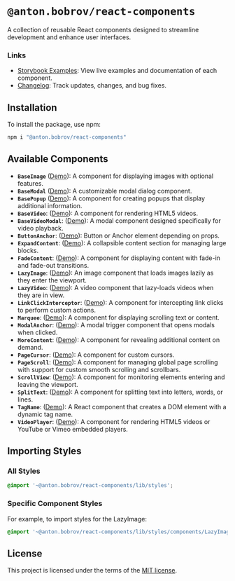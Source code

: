 # `@anton.bobrov/react-components`

A collection of reusable React components designed to streamline development and enhance user interfaces.

### Links
- [Storybook Examples](https://antonbobrov.github.io/react-kit/): View live examples and documentation of each component.
- [Changelog](https://github.com/antonbobrov/react-kit/blob/develop/apps/react-components/CHANGELOG.md): Track updates, changes, and bug fixes.

## Installation

To install the package, use npm:

```bash
npm i "@anton.bobrov/react-components"
```

## Available Components

- **`BaseImage`** ([Demo](https://antonbobrov.github.io/react-kit/?path=/docs/image-baseimage--docs)): A component for displaying images with optional features.
- **`BaseModal`** ([Demo](https://antonbobrov.github.io/react-kit/?path=/docs/modals-basemodal--docs)): A customizable modal dialog component.
- **`BasePopup`** ([Demo](https://antonbobrov.github.io/react-kit/?path=/docs/popups-basepopup--docs)): A component for creating popups that display additional information.
- **`BaseVideo`**: ([Demo](https://antonbobrov.github.io/react-kit/?path=/docs/video-basevideo--docs)): A component for rendering HTML5 videos.
- **`BaseVideoModal`**: ([Demo](https://antonbobrov.github.io/react-kit/?path=/docs/modals-basevideomodal--docs)): A modal component designed specifically for video playback.
- **`ButtonAnchor`**: ([Demo](https://antonbobrov.github.io/react-kit/?path=/docs/elements-buttonanchor--docs)): Button or Anchor element depending on props.
- **`ExpandContent`**: ([Demo](https://antonbobrov.github.io/react-kit/?path=/docs/wrappers-expandcontent--docs)): A collapsible content section for managing large blocks.
- **`FadeContent`**: ([Demo](https://antonbobrov.github.io/react-kit/?path=/docs/wrappers-fadecontent--docs)): A component for displaying content with fade-in and fade-out transitions.
- **`LazyImage`**: ([Demo](https://antonbobrov.github.io/react-kit/?path=/docs/image-lazyimage--docs)): An image component that loads images lazily as they enter the viewport.
- **`LazyVideo`**: ([Demo](https://antonbobrov.github.io/react-kit/?path=/docs/video-lazyvideo--docs)): A video component that lazy-loads videos when they are in view.
- **`LinkClickInterceptor`**: ([Demo](https://antonbobrov.github.io/react-kit/?path=/docs/elements-linkclickinterceptor--docs)): A component for intercepting link clicks to perform custom actions.
- **`Marquee`**: ([Demo](https://antonbobrov.github.io/react-kit/?path=/docs/text-marquee--docs)): A component for displaying scrolling text or content.
- **`ModalAnchor`**: ([Demo](https://antonbobrov.github.io/react-kit/?path=/docs/modals-modalanchor--docs)): A modal trigger component that opens modals when clicked.
- **`MoreContent`**: ([Demo](https://antonbobrov.github.io/react-kit/?path=/docs/wrappers-morecontent--docs)): A component for revealing additional content on demand.
- **`PageCursor`**: ([Demo](https://antonbobrov.github.io/react-kit/?path=/docs/cursor-pagecursor--docs)): A component for custom cursors.
- **`PageScroll`**: ([Demo](https://antonbobrov.github.io/react-kit/?path=/story/scroll-pagescroll--default)): A component for managing global page scrolling with support for custom smooth scrolling and scrollbars.
- **`ScrollView`**: ([Demo](https://antonbobrov.github.io/react-kit/?path=/docs/scroll-scrollvew--docs)): A component for monitoring elements entering and leaving the viewport.
- **`SplitText`**: ([Demo](https://antonbobrov.github.io/react-kit/?path=/docs/text-splittext--docs)): A component for splitting text into letters, words, or lines.
- **`TagName`**: ([Demo](https://antonbobrov.github.io/react-kit/?path=/docs/elements-tagname--docs)): A React component that creates a DOM element with a dynamic tag name.
- **`VideoPlayer`**: ([Demo](https://antonbobrov.github.io/react-kit/?path=/docs/video-videoplayer--docs)): A component for rendering HTML5 videos or YouTube or Vimeo embedded players.

## Importing Styles

### All Styles
```scss
@import '~@anton.bobrov/react-components/lib/styles';
```

### Specific Component Styles
For example, to import styles for the LazyImage:
```scss
@import '~@anton.bobrov/react-components/lib/styles/components/LazyImage';
```

## License

This project is licensed under the terms of the
[MIT license](https://github.com/antonbobrov/react-kit/blob/develop/LICENSE).